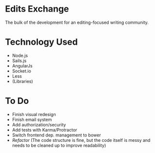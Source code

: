 # Edits Exchange
The bulk of the development for an editing-focused writing community.

# Technology Used

- Node.js
- Sails.js
- AngularJs
- Socket.io
- Less
- (Libraries)

# To Do

- Finish visual redesign
- Finish email system
- Add authorization/security
- Add tests with Karma/Protractor
- Switch frontend dep. management to bower
- *Refactor* (The code structure is fine, but the code itself is messy and needs to be cleaned up to improve readability)
